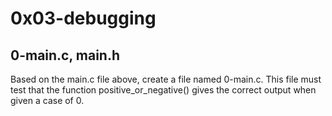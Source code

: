 # 0x03-debugging
## 0-main.c, main.h
Based on the main.c file above, create a file named 0-main.c. This file must test that the function positive_or_negative() gives the correct output when given a case of 0.
